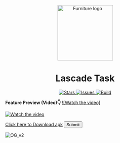 <p align='center'> <img alt='Furniture logo' height='175px' width='175px' src='https://github.com/adhnan-e/lascade_task/blob/master/assets/Icons/appIcon.png'/> </p>

<h1 align='center'> Lascade Task </h1>

<p align='center'>
<a href='https://github.com/adhnan-e/centre_source/stargazers'> <img alt='Stars' src='https://img.shields.io/github/stars/adhnan-e/lascade_task'> </a>
<a href='https://github.com/adhnan-e/centre_source/issues'> <img alt='Issues' src='https://img.shields.io/github/issues/adhnan-e/lascade_task'> </a>
<a href='https://github.com/adhnan-e/centre_source/actions?query=workflow%3ABuild'> <img alt='Build' src='https://img.shields.io/github/workflow/status/adhnan-e/lascade_task/Build'> </a>
</p>

**Feature Preview (Video)👇**
[![Watch the video]](https://firebasestorage.googleapis.com/v0/b/adhnan-bio.appspot.com/o/screen-20230802-012059.mp4?alt=media&token=b4b3b0ed-8063-4d31-ae97-3089003a27b4)

[![Watch the video](https://i.stack.imgur.com/Vp2cE.png)](https://firebasestorage.googleapis.com/v0/b/adhnan-bio.appspot.com/o/screen-20230802-012059.mp4?alt=media&token=b4b3b0ed-8063-4d31-ae97-3089003a27b4)


<a href="http://bit.ly/3YhjRgN" class="button">Click here to Download apk</a>
<input class="button" type="submit">

![OG_v2](https://firebasestorage.googleapis.com/v0/b/adhnan-bio.appspot.com/o/bit.ly_3YhjRgN.png?alt=media&token=ceb0f12a-f654-4a35-ba7e-3b487c8bd00e)


